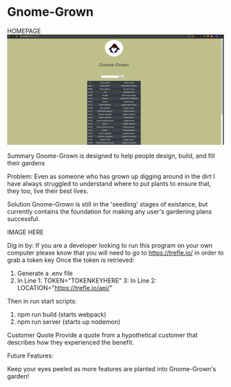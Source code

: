 # Gnome-Grown

HOMEPAGE
<img src="./Gnome-GrownHOMEPAGE.jpg">

Summary
Gnome-Grown is designed to help people design, build, and fill their gardens

Problem:
Even as someone who has grown up digging around in the dirt I have always struggled to understand where to put plants to ensure that, they too, live their best lives.

Solution
Gnome-Grown is still in the 'seedling' stages of existance, but currently contains the foundation for making any user's gardening plans successful. 

IMAGE HERE <PLANT>

Dig in by:
If you are a developer looking to run this program on your own computer please know that you will need to go to https://trefle.io/ in order to grab a token key
Once the token is retrieved:
  1. Generate a .env file
  2. In Line 1: TOKEN="TOKENKEYHERE"
  3: In Line 2: LOCATION="https://trefle.io/api/"
 
 Then in run start scripts:
  1. npm run build (starts webpack)
  2. npm run server (starts up nodemon)


Customer Quote
Provide a quote from a hypothetical customer that describes how they experienced the benefit.

Future Features:


Keep your eyes peeled as more features are planted into Gnome-Grown's garden! 
